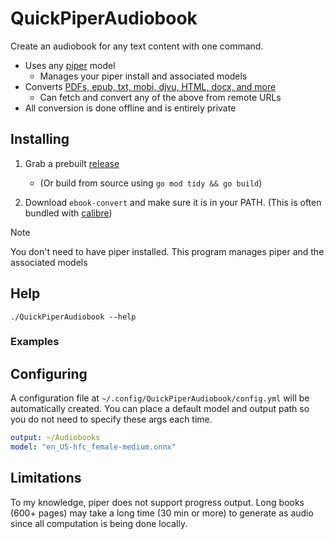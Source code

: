 # QuickPiperAudiobook

Create an audiobook for any text content with one command. 
 - Uses any [piper](https://rhasspy.github.io/piper-samples/) model
    - Manages your piper install and associated models
 - Converts [PDFs, epub, txt, mobi, djvu, HTML, docx, and more](https://manual.calibre-ebook.com/generated/en/ebook-convert.html)
    - Can fetch and convert any of the above from remote URLs
 - All conversion is done offline and is entirely private


## Installing

1. Grab a prebuilt [release](https://github.com/C-Loftus/QuickPiperAudiobook/releases/)
    * (Or build from source using `go mod tidy && go build`)

2. Download `ebook-convert` and make sure it is in your PATH. (This is often bundled with [calibre](https://calibre-ebook.com/))

> [!NOTE]  
> You don't need to have piper installed. This program manages piper and the associated models



## Help 

```
./QuickPiperAudiobook --help
```

### Examples



## Configuring

A configuration file at `~/.config/QuickPiperAudiobook/config.yml` will be automatically created. You can place a default model and output path so you do not need to specify these args each time.

```yml
output: ~/Audiobooks
model: "en_US-hfc_female-medium.onnx"
```

## Limitations

To my knowledge, piper does not support progress output. Long books (600+ pages) may take a long time (30 min or more) to generate as audio since all computation is being done locally. 